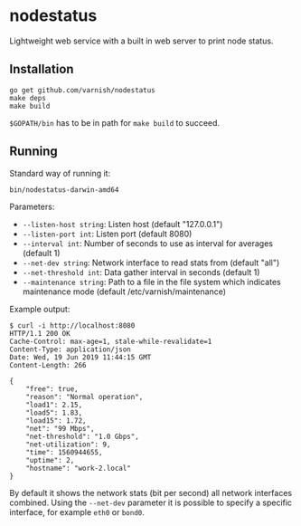 # nodestatus

Lightweight web service with a built in web server to print node status.

## Installation

```
go get github.com/varnish/nodestatus
make deps
make build
```

``$GOPATH/bin`` has to be in path for ``make build`` to succeed.

## Running

Standard way of running it:

```
bin/nodestatus-darwin-amd64
```

Parameters:

* ``--listen-host string``: Listen host (default "127.0.0.1")
* ``--listen-port int``: Listen port (default 8080)
* ``--interval int``: Number of seconds to use as interval for averages (default 1)
* ``--net-dev string``: Network interface to read stats from (default "all")
* ``--net-threshold int``: Data gather interval in seconds (default 1)
* ``--maintenance string``: Path to a file in the file system which indicates maintenance mode (default /etc/varnish/maintenance)

Example output:

```
$ curl -i http://localhost:8080
HTTP/1.1 200 OK
Cache-Control: max-age=1, stale-while-revalidate=1
Content-Type: application/json
Date: Wed, 19 Jun 2019 11:44:15 GMT
Content-Length: 266

{
    "free": true,
    "reason": "Normal operation",
    "load1": 2.15,
    "load5": 1.83,
    "load15": 1.72,
    "net": "99 Mbps",
    "net-threshold": "1.0 Gbps",
    "net-utilization": 9,
    "time": 1560944655,
    "uptime": 2,
    "hostname": "work-2.local"
}
```

By default it shows the network stats (bit per second) all network interfaces combined. Using the ``--net-dev`` parameter it is possible to specify a specific interface, for example ``eth0`` or ``bond0``.

